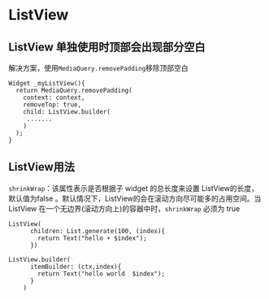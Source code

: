 # ListView


## ListView 单独使用时顶部会出现部分空白
解决方案，使用`MediaQuery.removePadding`移除顶部空白
```
Widget _myListView(){
  return MediaQuery.removePadding(
    context: context,
    removeTop: true,
    child: ListView.builder(
     .......
    )
  );
}
```


## ListView用法

`shrinkWrap`：该属性表示是否根据子 widget 的总长度来设置 ListView的长度，默认值为false 。默认情况下，ListView的会在滚动方向尽可能多的占用空间。当 ListView 在一个无边界(滚动方向上)的容器中时，`shrinkWrap` 必须为 true

```
ListView(
      children: List.generate(100, (index){
        return Text("hello + $index");
      })
      
ListView.builder(
      itemBuilder: (ctx,index){
        return Text("hello world  $index");
      }
    )
```
